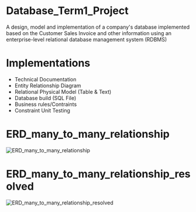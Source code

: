 # Database_Term1_Project
A design, model and implementation of a company's database implemented based on the Customer Sales Invoice and other information using an enterprise-level relational
database management system (RDBMS)


# Implementations
- Technical Documentation
- Entity Relationship Diagram
- Relational Physical Model (Table & Text)
- Database build (SQL File)
- Business rules/Contraints
- Constraint Unit Testing

# ERD_many_to_many_relationship 
![ERD_many_to_many_relationship](https://user-images.githubusercontent.com/33835722/135745720-2a323957-80cc-4972-b6c3-b8f58e2f5d13.png)

# ERD_many_to_many_relationship_resolved
![ERD_many_to_many_relationship_resolved](https://user-images.githubusercontent.com/33835722/135745729-cb5caf34-9eda-4e98-aef5-0eb769682032.png)

